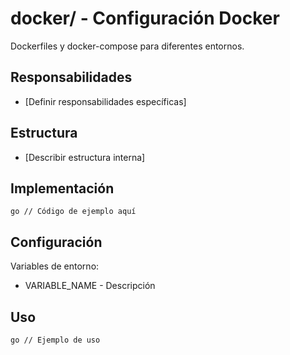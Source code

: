 # docker/ - Configuración Docker

Dockerfiles y docker-compose para diferentes entornos.

## Responsabilidades

- [Definir responsabilidades específicas]

## Estructura

- [Describir estructura interna]

## Implementación

`go
// Código de ejemplo aquí
`

## Configuración

Variables de entorno:
- VARIABLE_NAME - Descripción

## Uso

`go
// Ejemplo de uso
`
